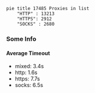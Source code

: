 
```mermaid
pie title 17485 Proxies in list
    "HTTP" : 13213
    "HTTPS": 2912
    "SOCKS" : 2680
```

### Some Info
#### Average Timeout

- mixed: 3.4s
- http: 1.6s
- https: 7.7s
- socks: 6.5s